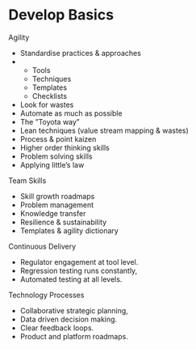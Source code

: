 # Develop Basics

Agility&#x20;

* Standardise practices & approaches&#x20;
*
  * Tools &#x20;
  * Techniques &#x20;
  * Templates &#x20;
  * Checklists &#x20;
* Look for wastes&#x20;
* Automate as much as possible&#x20;
* The ”Toyota way”&#x20;
* Lean techniques (value stream mapping & wastes)&#x20;
* Process & point kaizen&#x20;
* Higher order thinking skills&#x20;
* Problem solving skills&#x20;
* Applying little’s law&#x20;

&#x20;

Team Skills&#x20;

* Skill growth roadmaps&#x20;
* Problem management&#x20;
* Knowledge transfer&#x20;
* Resilience & sustainability&#x20;
* Templates & agility dictionary&#x20;

&#x20;

Continuous Delivery&#x20;

* Regulator engagement at tool level.&#x20;
* Regression testing runs constantly,&#x20;
* Automated testing at all levels.&#x20;

&#x20;

Technology Processes&#x20;

* Collaborative strategic planning,&#x20;
* Data driven decision making.&#x20;
* Clear feedback loops.&#x20;
* Product and platform roadmaps.&#x20;

&#x20;
